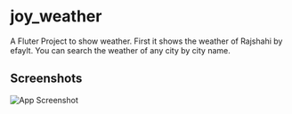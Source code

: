
# joy_weather

A Fluter Project to show weather. First it shows the weather of Rajshahi by efaylt. You can search the weather of any city by city name.



## Screenshots

![App Screenshot](https://via.placeholder.com/468x300?text=App+Screenshot+Here)

